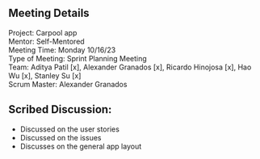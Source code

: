 ## Meeting Details  

Project: Carpool app  
Mentor: Self-Mentored  
Meeting Time: Monday 10/16/23  
Type of Meeting: Sprint Planning Meeting  
Team: Aditya Patil [x], Alexander Granados [x], Ricardo Hinojosa [x], Hao Wu [x], Stanley Su [x]  
Scrum Master: Alexander Granados

## Scribed Discussion:

- Discussed on the user stories
- Discussed on the issues  
- Discusses on the general app layout 

